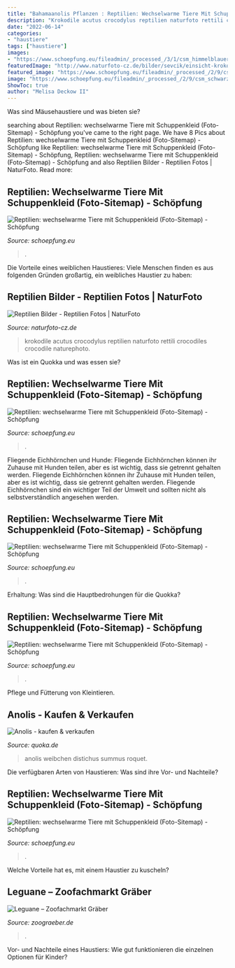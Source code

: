 ```yaml
---
title: "Bahamaanolis Pflanzen : Reptilien: Wechselwarme Tiere Mit Schuppenkleid (foto-sitemap)"
description: "Krokodile acutus crocodylus reptilien naturfoto rettili crocodiles crocodile naturephoto"
date: "2022-06-14"
categories:
- "haustiere"
tags: ["haustiere"]
images:
- "https://www.schoepfung.eu/fileadmin/_processed_/3/1/csm_himmelblauer_zwergtaggecko_5d55586145.jpg"
featuredImage: "http://www.naturfoto-cz.de/bilder/sevcik/einsicht-krokodile--crocodylus-acutus-6.jpg"
featured_image: "https://www.schoepfung.eu/fileadmin/_processed_/2/9/csm_schwarzgelber_blauzungenskink_0a23328ac8.jpg"
image: "https://www.schoepfung.eu/fileadmin/_processed_/2/9/csm_schwarzgelber_blauzungenskink_0a23328ac8.jpg"
ShowToc: true
author: "Melisa Deckow II"
---
```



Was sind Mäusehaustiere und was bieten sie?

	

		
searching about Reptilien: wechselwarme Tiere mit Schuppenkleid (Foto-Sitemap) - Schöpfung you've came to the right page. We have 8 Pics about Reptilien: wechselwarme Tiere mit Schuppenkleid (Foto-Sitemap) - Schöpfung like Reptilien: wechselwarme Tiere mit Schuppenkleid (Foto-Sitemap) - Schöpfung, Reptilien: wechselwarme Tiere mit Schuppenkleid (Foto-Sitemap) - Schöpfung and also Reptilien Bilder - Reptilien Fotos | NaturFoto. Read more:
		
    
## Reptilien: Wechselwarme Tiere Mit Schuppenkleid (Foto-Sitemap) - Schöpfung

<img loading=lazy src="https://www.schoepfung.eu/fileadmin/_processed_/7/4/csm_bahamaanolis_ef76b23a3e.jpg" onerror="this.onerror=null;this.src='https://tse3.mm.bing.net/th?id=OIP.nExXldDE5YORsogTiDv0mwAAAA&amp;pid=15.1';" alt="Reptilien: wechselwarme Tiere mit Schuppenkleid (Foto-Sitemap) - Schöpfung">

_Source: schoepfung.eu_

>. 

	

Die Vorteile eines weiblichen Haustieres: Viele Menschen finden es aus folgenden Gründen großartig, ein weibliches Haustier zu haben:

    
## Reptilien Bilder - Reptilien Fotos | NaturFoto

<img loading=lazy src="http://www.naturfoto-cz.de/bilder/sevcik/einsicht-krokodile--crocodylus-acutus-6.jpg" onerror="this.onerror=null;this.src='https://tse1.mm.bing.net/th?id=OIP.pLmnqv1HkN9_4QPqUGlEUQHaE8&amp;pid=15.1';" alt="Reptilien Bilder - Reptilien Fotos | NaturFoto">

_Source: naturfoto-cz.de_

>krokodile acutus crocodylus reptilien naturfoto rettili crocodiles crocodile naturephoto. 

	

Was ist ein Quokka und was essen sie?

    
## Reptilien: Wechselwarme Tiere Mit Schuppenkleid (Foto-Sitemap) - Schöpfung

<img loading=lazy src="https://www.schoepfung.eu/fileadmin/_processed_/c/e/csm_siegelring_schwimmnatter_5fa1ea095a.jpg" onerror="this.onerror=null;this.src='https://tse1.mm.bing.net/th?id=OIP.2vlwBtHGmhcZEkbWVTmmNQAAAA&amp;pid=15.1';" alt="Reptilien: wechselwarme Tiere mit Schuppenkleid (Foto-Sitemap) - Schöpfung">

_Source: schoepfung.eu_

>. 

	

Fliegende Eichhörnchen und Hunde: Fliegende Eichhörnchen können ihr Zuhause mit Hunden teilen, aber es ist wichtig, dass sie getrennt gehalten werden.
Fliegende Eichhörnchen können ihr Zuhause mit Hunden teilen, aber es ist wichtig, dass sie getrennt gehalten werden. Fliegende Eichhörnchen sind ein wichtiger Teil der Umwelt und sollten nicht als selbstverständlich angesehen werden.

    
## Reptilien: Wechselwarme Tiere Mit Schuppenkleid (Foto-Sitemap) - Schöpfung

<img loading=lazy src="https://www.schoepfung.eu/fileadmin/_processed_/3/1/csm_himmelblauer_zwergtaggecko_5d55586145.jpg" onerror="this.onerror=null;this.src='https://tse3.mm.bing.net/th?id=OIP.stHDqXA5g4rKlbwP3SiyUgAAAA&amp;pid=15.1';" alt="Reptilien: wechselwarme Tiere mit Schuppenkleid (Foto-Sitemap) - Schöpfung">

_Source: schoepfung.eu_

>. 

	

Erhaltung: Was sind die Hauptbedrohungen für die Quokka?

    
## Reptilien: Wechselwarme Tiere Mit Schuppenkleid (Foto-Sitemap) - Schöpfung

<img loading=lazy src="https://www.schoepfung.eu/fileadmin/_processed_/2/9/csm_schwarzgelber_blauzungenskink_0a23328ac8.jpg" onerror="this.onerror=null;this.src='https://tse4.mm.bing.net/th?id=OIP.oxV3C2CsN52QPu39LfiCKAAAAA&amp;pid=15.1';" alt="Reptilien: wechselwarme Tiere mit Schuppenkleid (Foto-Sitemap) - Schöpfung">

_Source: schoepfung.eu_

>. 

	

Pflege und Fütterung von Kleintieren.

    
## Anolis - Kaufen &amp; Verkaufen

<img loading=lazy src="https://pic0.qimage.de/87/52/51/r238515287.jpg" onerror="this.onerror=null;this.src='https://tse3.mm.bing.net/th?id=OIP.nnWeTAyE8yG_XHdv0CbsxQAAAA&amp;pid=15.1';" alt="Anolis - kaufen &amp; verkaufen">

_Source: quoka.de_

>anolis weibchen distichus summus roquet. 

	

Die verfügbaren Arten von Haustieren: Was sind ihre Vor- und Nachteile?

    
## Reptilien: Wechselwarme Tiere Mit Schuppenkleid (Foto-Sitemap) - Schöpfung

<img loading=lazy src="https://www.schoepfung.eu/fileadmin/_processed_/2/e/csm_aldabra_riesenschildkroete_f00be2ec5f.jpg" onerror="this.onerror=null;this.src='https://tse2.mm.bing.net/th?id=OIP.pS-EgwWciBtQ8Ahq6SVRlAHaE9&amp;pid=15.1';" alt="Reptilien: wechselwarme Tiere mit Schuppenkleid (Foto-Sitemap) - Schöpfung">

_Source: schoepfung.eu_

>. 

	

Welche Vorteile hat es, mit einem Haustier zu kuscheln?

    
## Leguane – Zoofachmarkt Gräber

<img loading=lazy src="http://www.zoograeber.de/wp-content/uploads/2011/11/rollschwanzleguan.jpg" onerror="this.onerror=null;this.src='https://tse3.mm.bing.net/th?id=OIP.M7xlNhKSN0TnqHakreFcLwHaEM&amp;pid=15.1';" alt="Leguane – Zoofachmarkt Gräber">

_Source: zoograeber.de_

>. 

	

Vor- und Nachteile eines Haustiers: Wie gut funktionieren die einzelnen Optionen für Kinder?

